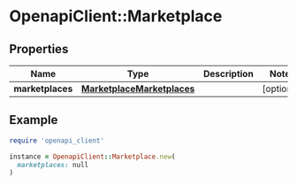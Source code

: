 # OpenapiClient::Marketplace

## Properties

| Name | Type | Description | Notes |
| ---- | ---- | ----------- | ----- |
| **marketplaces** | [**MarketplaceMarketplaces**](MarketplaceMarketplaces.md) |  | [optional] |

## Example

```ruby
require 'openapi_client'

instance = OpenapiClient::Marketplace.new(
  marketplaces: null
)
```

